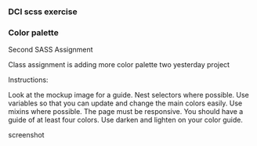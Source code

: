 ### DCI scss exercise

### Color palette

Second SASS Assignment

Class assignment is adding more color palette two yesterday project

Instructions:

Look at the mockup image for a guide.
Nest selectors where possible.
Use variables so that you can update and change the main colors easily.
Use mixins where possible.
The page must be responsive.
You should have a guide of at least four colors.
Use darken and lighten on your color guide.

screenshot
